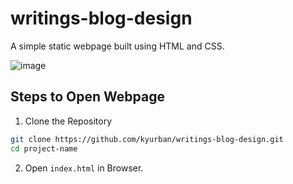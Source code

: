 # writings-blog-design

A simple static webpage built using HTML and CSS.

![image](https://github.com/user-attachments/assets/be881219-cf76-48a2-98f0-69a6ce6e10a8)

## Steps to Open Webpage

1. Clone the Repository

```sh
git clone https://github.com/kyurban/writings-blog-design.git
cd project-name
```
2. Open `index.html` in Browser.
